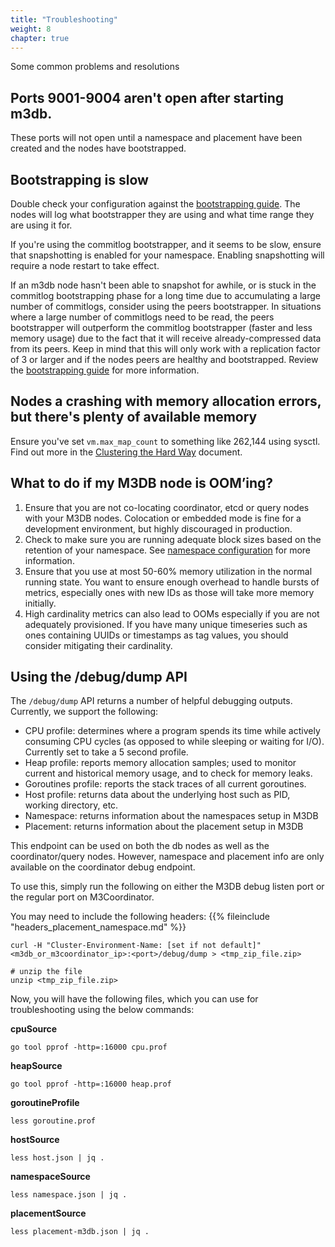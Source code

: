 ```yaml
---
title: "Troubleshooting"
weight: 8
chapter: true
---
```


Some common problems and resolutions

## Ports 9001-9004 aren't open after starting m3db.

These ports will not open until a namespace and placement have been created and the nodes have bootstrapped.

## Bootstrapping is slow

Double check your configuration against the [bootstrapping guide](/docs/v1.1/operational_guide/bootstrapping_crash_recovery). The nodes will log what bootstrapper they are using and what time range they are using it for.

If you're using the commitlog bootstrapper, and it seems to be slow, ensure that snapshotting is enabled for your namespace. Enabling snapshotting will require a node restart to take effect.

If an m3db node hasn't been able to snapshot for awhile, or is stuck in the commitlog bootstrapping phase for a long time due to accumulating a large number of commitlogs, consider using the peers bootstrapper. In situations where a large number of commitlogs need to be read, the peers bootstrapper will outperform the commitlog bootstrapper (faster and less memory usage) due to the fact that it will receive already-compressed data from its peers. Keep in mind that this will only work with a replication factor of 3 or larger and if the nodes peers are healthy and bootstrapped. Review the [bootstrapping guide](/docs/v1.1/operational_guide/bootstrapping_crash_recovery) for more information.

## Nodes a crashing with memory allocation errors, but there's plenty of available memory

Ensure you've set `vm.max_map_count` to something like 262,144 using sysctl. Find out more in the [Clustering the Hard Way](/docs/v1.1/operational_guide/kernel_configuration) document.

## What to do if my M3DB node is OOM’ing?

1.  Ensure that you are not co-locating coordinator, etcd or query nodes with your M3DB nodes. Colocation or embedded mode is fine for a development environment, but highly discouraged in production.
2.  Check to make sure you are running adequate block sizes based on the retention of your namespace. See [namespace configuration](/docs/v1.1/operational_guide/namespace_configuration) for more information.
3.  Ensure that you use at most 50-60% memory utilization in the normal running state. You want to ensure enough overhead to handle bursts of metrics, especially ones with new IDs as those will take more memory initially.
4.  High cardinality metrics can also lead to OOMs especially if you are not adequately provisioned. If you have many unique timeseries such as ones containing UUIDs or timestamps as tag values, you should consider mitigating their cardinality.

## Using the /debug/dump API

The `/debug/dump` API returns a number of helpful debugging outputs. Currently, we support the following:

-   CPU profile: determines where a program spends its time while actively consuming CPU cycles (as opposed to while sleeping or waiting for I/O). Currently set to take a 5 second profile.
-   Heap profile: reports memory allocation samples; used to monitor current and historical memory usage, and to check for memory leaks.
-   Goroutines profile: reports the stack traces of all current goroutines.
-   Host profile: returns data about the underlying host such as PID, working directory, etc.
-   Namespace: returns information about the namespaces setup in M3DB
-   Placement: returns information about the placement setup in M3DB

This endpoint can be used on both the db nodes as well as the coordinator/query nodes. However, namespace and placement info are only available on the coordinator debug endpoint.

To use this, simply run the following on either the M3DB debug listen port or the regular port on M3Coordinator.

You may need to include the following headers:
{{% fileinclude "headers_placement_namespace.md" %}}

    curl -H "Cluster-Environment-Name: [set if not default]" <m3db_or_m3coordinator_ip>:<port>/debug/dump > <tmp_zip_file.zip>

    # unzip the file
    unzip <tmp_zip_file.zip>

Now, you will have the following files, which you can use for troubleshooting using the below commands:

**cpuSource**

    go tool pprof -http=:16000 cpu.prof

**heapSource**

    go tool pprof -http=:16000 heap.prof

**goroutineProfile**

    less goroutine.prof

**hostSource**

    less host.json | jq .

**namespaceSource**

    less namespace.json | jq .

**placementSource**

    less placement-m3db.json | jq .
